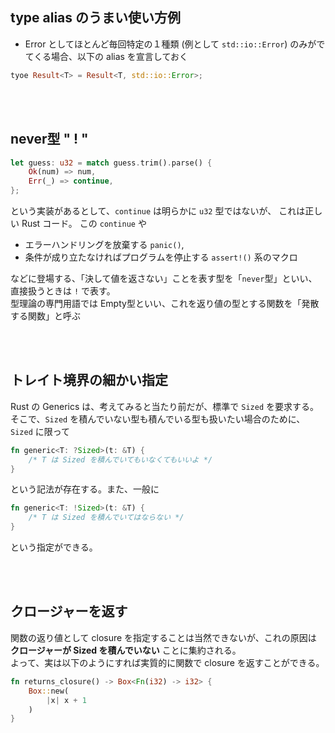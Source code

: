 ## type alias のうまい使い方例
- Error としてほとんど毎回特定の１種類 (例として `std::io::Error`)
  のみがでてくる場合、以下の alias を宣言しておく

```rs
tyoe Result<T> = Result<T, std::io::Error>;
```


<br>
<br>


## never型 " ! "
```rs
let guess: u32 = match guess.trim().parse() {
    Ok(num) => num,
    Err(_) => continue,
};
```

という実装があるとして、`continue` は明らかに `u32` 型ではないが、
これは正しい Rust コード。
この `continue` や

- エラーハンドリングを放棄する `panic()`,
- 条件が成り立たなければプログラムを停止する `assert!()` 系のマクロ

などに登場する、「決して値を返さない」ことを表す型を「`never`型」といい、
直接扱うときは
    `!`
で表す。  
型理論の専門用語では Empty型といい、これを返り値の型とする関数を「発散する関数」と呼ぶ  


<br>
<br>


## トレイト境界の細かい指定
Rust の Generics は、考えてみると当たり前だが、標準で `Sized` を要求する。
そこで、`Sized` を積んでいない型も積んでいる型も扱いたい場合のために、`Sized` に限って
```rs
fn generic<T: ?Sized>(t: &T) {
    /* T は Sized を積んでいてもいなくてもいいよ */
}
```
という記法が存在する。また、一般に
```rs
fn generic<T: !Sized>(t: &T) {
    /* T は Sized を積んでいてはならない */
}
```
という指定ができる。


<br>
<br>


## クロージャーを返す
関数の返り値として closure を指定することは当然できないが、これの原因は **クロージャーが Sized を積んでいない** ことに集約される。  
よって、実は以下のようにすれば実質的に関数で closure を返すことができる。
```rs
fn returns_closure() -> Box<Fn(i32) -> i32> {
    Box::new(
        |x| x + 1
    )
}
```